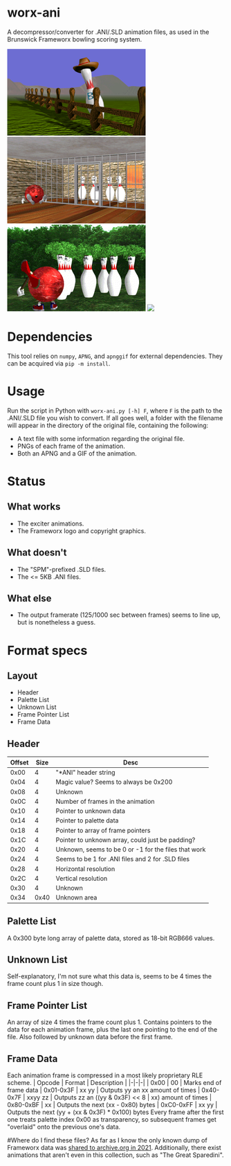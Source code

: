 # worx-ani

A decompressor/converter for .ANI/.SLD animation files, as used in the Brunswick Frameworx bowling scoring system.

![](/example/img1.gif) ![](/example/img2.gif) ![](/example/img3.gif) ![](/exampleimg4.gif) 

# Dependencies
This tool relies on `numpy`, `APNG`, and `apnggif` for external dependencies. They can be acquired via `pip -m install`.

# Usage
Run the script in Python with `worx-ani.py [-h] F`, where `F` is the path to the .ANI/.SLD file you wish to convert. If all goes well, a folder with the filename will appear in the directory of the original file, containing the following:
* A text file with some information regarding the original file.
* PNGs of each frame of the animation.
* Both an APNG and a GIF of the animation.

# Status
## What works
* The exciter animations.
* The Frameworx logo and copyright graphics.
## What doesn't
* The "SPM"-prefixed .SLD files.
* The <= 5KB .ANI files.
## What else
* The output framerate (125/1000 sec between frames) seems to line up, but is nonetheless a guess.

# Format specs 
## Layout
* Header
* Palette List
* Unknown List
* Frame Pointer List
* Frame Data
## Header
| Offset | Size | Desc |
|---------|-----|------|
|0x00| 4 | "*ANI" header string
|0x04| 4 | Magic value? Seems to always be 0x200
|0x08| 4 | Unknown
|0x0C| 4 | Number of frames in the animation
|0x10| 4 | Pointer to unknown data
|0x14| 4 | Pointer to palette data
|0x18| 4 | Pointer to array of frame pointers
|0x1C| 4 | Pointer to unknown array, could just be padding?
|0x20| 4 | Unknown, seems to be 0 or -1 for the files that work
|0x24| 4 | Seems to be 1 for .ANI files and 2 for .SLD files
|0x28| 4 | Horizontal resolution
|0x2C| 4 | Vertical resolution
|0x30| 4 | Unknown
|0x34|0x40| Unknown area
## Palette List
A 0x300 byte long array of palette data, stored as 18-bit RGB666 values.
## Unknown List
Self-explanatory, I'm not sure what this data is, seems to be 4 times the frame count plus 1 in size though.
## Frame Pointer List
An array of size 4 times the frame count plus 1. Contains pointers to the data for each animation frame, plus the last one pointing to the end of the file. Also followed by unknown data before the first frame.
## Frame Data
Each animation frame is compressed in a most likely proprietary RLE scheme.
| Opcode | Format | Description |
|-|-|-|
| 0x00 | 00 | Marks end of frame data
| 0x01-0x3F | xx yy | Outputs yy an xx amount of times
| 0x40-0x7F | xxyy zz | Outputs zz an ((yy & 0x3F) << 8 \| xx) amount of times
| 0x80-0xBF | xx | Outputs the next (xx - 0x80) bytes
| 0xC0-0xFF | xx yy | Outputs the next (yy + (xx & 0x3F) * 0x100)  bytes
Every frame after the first one treats palette index 0x00 as transparency, so subsequent frames get "overlaid" onto the previous one's data.

#Where do I find these files?
As far as I know the only known dump of Frameworx data was [shared to archive.org in 2021](https://archive.org/details/brunswick-frameworx-10pin-animations-sounds).
Additionally, there exist animations that aren't even in this collection, such as "The Great Sparedini".